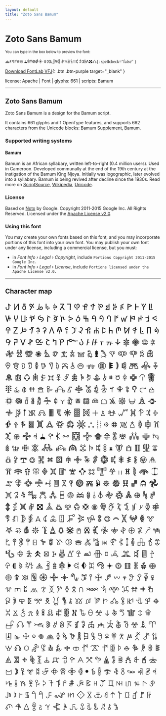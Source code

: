 ```yaml
---
layout: default
title: "Zoto Sans Bamum"
---
```


# Zoto Sans Bamum

<small>You can type in the box below to preview the font:</small>

<div contenteditable="true" class="texteditor" style="font-family: 'Zoto Sans Bamum';">
𖦺ꚯꛀꛂ𖡖𖠟 𖢇𖧶𖤣𖡎𖢯𖧷 𖦢𖣙ꛚ𖥌ꚴ𖢏 𖣮𖨅𖦿𖧀𖥵𖢱 𖠓ꛆ𖢴ꛎ𖣯𖦊{: spellcheck="false" }
</div>

[Download FontLab VFJ](https://downgit.github.io/#/home?url=https://github.com/fontlabcom/getgo-fonts/blob/main/getgo-fonts/apache/zotosans/zotosans-bamum.vfj){: .btn .btn-purple target="_blank" }

license: Apache \| Font \| glyphs: 661 \| scripts: Bamum

---


## Zoto Sans Bamum

Zoto Sans Bamum is a design for the Bamum script.

It contains 661 glyphs and 1 OpenType features, and supports 662 characters from the Unicode blocks: Bamum Supplement, Bamum.


### Supported writing systems


#### Bamum

Bamum is an African syllabary, written left-to-right (0.4 million users). Used in Cameroon. Developed communally at the end of the 19th century at the instigation of the Bamum King Njoya. Initially was logographic, later evolved into a syllabary. Bamum is being revived after decline since the 1930s. Read more on [ScriptSource](https://scriptsource.org/scr/Bamu), [Wikipedia](https://en.wikipedia.org/wiki/ISO_15924:Bamu), [Unicode](https://www.unicode.org/versions/Unicode13.0.0/ch19.pdf#G45398).


### License

Based on [Noto](https://github.com/notofonts) by Google. Copyright 2011-2015 Google Inc. All Rights Reserved. Licensed under the [Apache License v2.0](https://www.apache.org/licenses/LICENSE-2.0.txt).

### Using this font

You may create your own fonts based on this font, and you may incorporate portions of this font into your own font. You may publish your own font under any license, including a commercial license, but you must:

- in _Font Info › Legal › Copyright_, include `Portions Copyright 2011-2015 Google Inc.`
- in _Font Info › Legal › License_, include `Portions licensed under the Apache License v2.0.`


---

## Character map

<div style="font-family: 'Zoto Sans Bamum'; font-size: 2em;">
ꚠ ꚡ ꚢ ꚣ ꚤ ꚥ ꚦ ꚧ ꚨ ꚩ ꚪ ꚫ ꚬ ꚭ ꚮ ꚯ ꚰ ꚱ ꚲ ꚳ ꚴ ꚵ ꚶ ꚷ ꚸ ꚹ ꚺ ꚻ ꚼ ꚽ ꚾ ꚿ ꛀ ꛁ ꛂ ꛃ ꛄ ꛅ ꛆ ꛇ ꛈ ꛉ ꛊ ꛋ ꛌ ꛍ ꛎ ꛏ ꛐ ꛑ ꛒ ꛓ ꛔ ꛕ ꛖ ꛗ ꛘ ꛙ ꛚ ꛛ ꛜ ꛝ ꛞ ꛟ ꛠ ꛡ ꛢ ꛣ ꛤ ꛥ ꛰ ꛱ ꛲ ꛳ ꛴ ꛵ ꛶ ꛷ 𖠀 𖠁 𖠂 𖠃 𖠄 𖠅 𖠆 𖠇 𖠈 𖠉 𖠊 𖠋 𖠌 𖠍 𖠎 𖠏 𖠐 𖠑 𖠒 𖠓 𖠔 𖠕 𖠖 𖠗 𖠘 𖠙 𖠚 𖠛 𖠜 𖠝 𖠞 𖠟 𖠠 𖠡 𖠢 𖠣 𖠤 𖠥 𖠦 𖠧 𖠨 𖠩 𖠪 𖠫 𖠬 𖠭 𖠮 𖠯 𖠰 𖠱 𖠲 𖠳 𖠴 𖠵 𖠶 𖠷 𖠸 𖠹 𖠺 𖠻 𖠼 𖠽 𖠾 𖠿 𖡀 𖡁 𖡂 𖡃 𖡄 𖡅 𖡆 𖡇 𖡈 𖡉 𖡊 𖡋 𖡌 𖡍 𖡎 𖡏 𖡐 𖡑 𖡒 𖡓 𖡔 𖡕 𖡖 𖡗 𖡘 𖡙 𖡚 𖡛 𖡜 𖡝 𖡞 𖡟 𖡠 𖡡 𖡢 𖡣 𖡤 𖡥 𖡦 𖡧 𖡨 𖡩 𖡪 𖡫 𖡬 𖡭 𖡮 𖡯 𖡰 𖡱 𖡲 𖡳 𖡴 𖡵 𖡶 𖡷 𖡸 𖡹 𖡺 𖡻 𖡼 𖡽 𖡾 𖡿 𖢀 𖢁 𖢂 𖢃 𖢄 𖢅 𖢆 𖢇 𖢈 𖢉 𖢊 𖢋 𖢌 𖢍 𖢎 𖢏 𖢐 𖢑 𖢒 𖢓 𖢔 𖢕 𖢖 𖢗 𖢘 𖢙 𖢚 𖢛 𖢜 𖢝 𖢞 𖢟 𖢠 𖢡 𖢢 𖢣 𖢤 𖢥 𖢦 𖢧 𖢨 𖢩 𖢪 𖢫 𖢬 𖢭 𖢮 𖢯 𖢰 𖢱 𖢲 𖢳 𖢴 𖢵 𖢶 𖢷 𖢸 𖢹 𖢺 𖢻 𖢼 𖢽 𖢾 𖢿 𖣀 𖣁 𖣂 𖣃 𖣄 𖣅 𖣆 𖣇 𖣈 𖣉 𖣊 𖣋 𖣌 𖣍 𖣎 𖣏 𖣐 𖣑 𖣒 𖣓 𖣔 𖣕 𖣖 𖣗 𖣘 𖣙 𖣚 𖣛 𖣜 𖣝 𖣞 𖣟 𖣠 𖣡 𖣢 𖣣 𖣤 𖣥 𖣦 𖣧 𖣨 𖣩 𖣪 𖣫 𖣬 𖣭 𖣮 𖣯 𖣰 𖣱 𖣲 𖣳 𖣴 𖣵 𖣶 𖣷 𖣸 𖣹 𖣺 𖣻 𖣼 𖣽 𖣾 𖣿 𖤀 𖤁 𖤂 𖤃 𖤄 𖤅 𖤆 𖤇 𖤈 𖤉 𖤊 𖤋 𖤌 𖤍 𖤎 𖤏 𖤐 𖤑 𖤒 𖤓 𖤔 𖤕 𖤖 𖤗 𖤘 𖤙 𖤚 𖤛 𖤜 𖤝 𖤞 𖤟 𖤠 𖤡 𖤢 𖤣 𖤤 𖤥 𖤦 𖤧 𖤨 𖤩 𖤪 𖤫 𖤬 𖤭 𖤮 𖤯 𖤰 𖤱 𖤲 𖤳 𖤴 𖤵 𖤶 𖤷 𖤸 𖤹 𖤺 𖤻 𖤼 𖤽 𖤾 𖤿 𖥀 𖥁 𖥂 𖥃 𖥄 𖥅 𖥆 𖥇 𖥈 𖥉 𖥊 𖥋 𖥌 𖥍 𖥎 𖥏 𖥐 𖥑 𖥒 𖥓 𖥔 𖥕 𖥖 𖥗 𖥘 𖥙 𖥚 𖥛 𖥜 𖥝 𖥞 𖥟 𖥠 𖥡 𖥢 𖥣 𖥤 𖥥 𖥦 𖥧 𖥨 𖥩 𖥪 𖥫 𖥬 𖥭 𖥮 𖥯 𖥰 𖥱 𖥲 𖥳 𖥴 𖥵 𖥶 𖥷 𖥸 𖥹 𖥺 𖥻 𖥼 𖥽 𖥾 𖥿 𖦀 𖦁 𖦂 𖦃 𖦄 𖦅 𖦆 𖦇 𖦈 𖦉 𖦊 𖦋 𖦌 𖦍 𖦎 𖦏 𖦐 𖦑 𖦒 𖦓 𖦔 𖦕 𖦖 𖦗 𖦘 𖦙 𖦚 𖦛 𖦜 𖦝 𖦞 𖦟 𖦠 𖦡 𖦢 𖦣 𖦤 𖦥 𖦦 𖦧 𖦨 𖦩 𖦪 𖦫 𖦬 𖦭 𖦮 𖦯 𖦰 𖦱 𖦲 𖦳 𖦴 𖦵 𖦶 𖦷 𖦸 𖦹 𖦺 𖦻 𖦼 𖦽 𖦾 𖦿 𖧀 𖧁 𖧂 𖧃 𖧄 𖧅 𖧆 𖧇 𖧈 𖧉 𖧊 𖧋 𖧌 𖧍 𖧎 𖧏 𖧐 𖧑 𖧒 𖧓 𖧔 𖧕 𖧖 𖧗 𖧘 𖧙 𖧚 𖧛 𖧜 𖧝 𖧞 𖧟 𖧠 𖧡 𖧢 𖧣 𖧤 𖧥 𖧦 𖧧 𖧨 𖧩 𖧪 𖧫 𖧬 𖧭 𖧮 𖧯 𖧰 𖧱 𖧲 𖧳 𖧴 𖧵 𖧶 𖧷 𖧸 𖧹 𖧺 𖧻 𖧼 𖧽 𖧾 𖧿 𖨀 𖨁 𖨂 𖨃 𖨄 𖨅 𖨆 𖨇 𖨈 𖨉 𖨊 𖨋 𖨌 𖨍 𖨎 𖨏 𖨐 𖨑 𖨒 𖨓 𖨔 𖨕 𖨖 𖨗 𖨘 𖨙 𖨚 𖨛 𖨜 𖨝 𖨞 𖨟 𖨠 𖨡 𖨢 𖨣 𖨤 𖨥 𖨦 𖨧 𖨨 𖨩 𖨪 𖨫 𖨬 𖨭 𖨮 𖨯 𖨰 𖨱 𖨲 𖨳 𖨴 𖨵 𖨶 𖨷 𖨸
</div>

